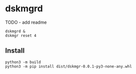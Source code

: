 # dskmgrd

TODO - add readme

```
dskmgrd &
dskmgr reset 4
```

## Install

```
python3 -m build
python3 -m pip install dist/dskmgr-0.0.1-py3-none-any.whl
```